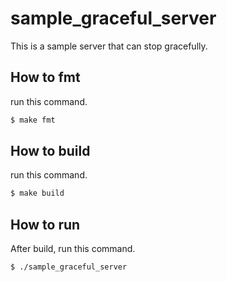 # sample_graceful_server

This is a sample server that can stop gracefully.


## How to fmt

run this command.

```bash
$ make fmt
```

## How to build

run this command.

```bash
$ make build
```

## How to run

After build, run this command.

```bash
$ ./sample_graceful_server
```